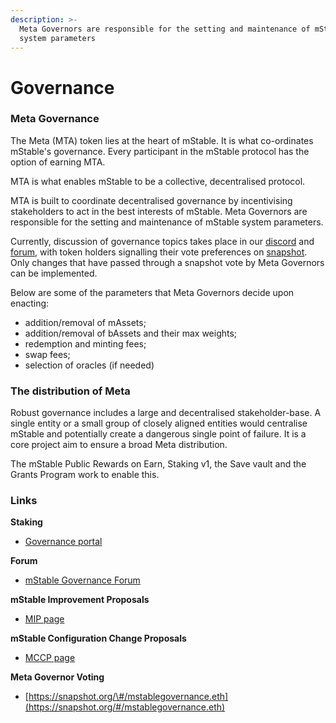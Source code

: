 ```yaml
---
description: >-
  Meta Governors are responsible for the setting and maintenance of mStable
  system parameters
---
```


# Governance

### Meta Governance

The Meta \(MTA\) token lies at the heart of mStable. It is what co-ordinates mStable's governance. Every participant in the mStable protocol has the option of earning MTA. 

MTA is what enables mStable to be a collective, decentralised protocol.

MTA is built to coordinate decentralised governance by incentivising stakeholders to act in the best interests of mStable. Meta Governors are responsible for the setting and maintenance of mStable system parameters.

Currently, discussion of governance topics takes place in our [discord](https://discord.com/invite/pgCVG7e) and [forum](https://forum.mstable.org/), with token holders signalling their vote preferences on [snapshot](https://snapshot.page/#/mstable). Only changes that have passed through a snapshot vote by Meta Governors can be implemented.

Below are some of the parameters that Meta Governors decide upon enacting:

* addition/removal of mAssets;
* addition/removal of bAssets and their max weights;
* redemption and minting fees;
* swap fees;
* selection of oracles \(if needed\)

### The d**istribution of Meta**

Robust governance includes a large and decentralised stakeholder-base. A single entity or a small group of closely aligned entities would centralise mStable and potentially create a dangerous single point of failure. It is a core project aim to ensure a broad Meta distribution.

The mStable Public Rewards on Earn, Staking v1, the Save vault and the Grants Program work to enable this.

### **Links** 

**Staking** 

* [Governance portal](www.governance.mstable.org)

**Forum**

* [mStable Governance Forum](www.forum.mstable.org)

**mStable Improvement Proposals** 

* [MIP page](https://mips.mstable.org/all-mip)

**mStable Configuration Change Proposals**

* [MCCP page](https://mips.mstable.org/all-mccp)

**Meta Governor Voting** 

* [https://snapshot.org/\#/mstablegovernance.eth](https://snapshot.org/#/mstablegovernance.eth)



